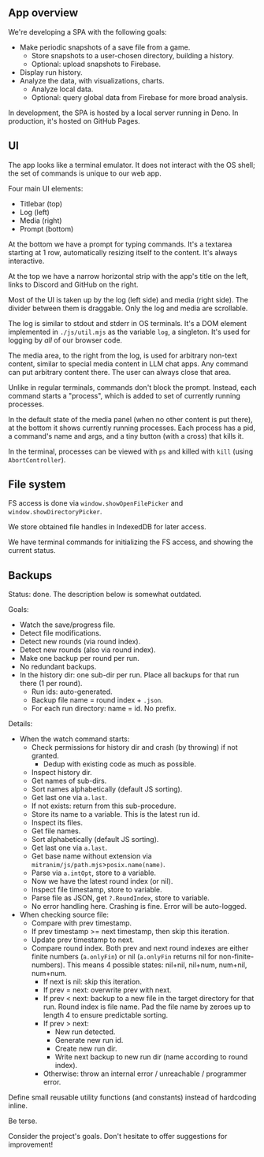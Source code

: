 ## App overview

We're developing a SPA with the following goals:
* Make periodic snapshots of a save file from a game.
  * Store snapshots to a user-chosen directory, building a history.
  * Optional: upload snapshots to Firebase.
* Display run history.
* Analyze the data, with visualizations, charts.
  * Analyze local data.
  * Optional: query global data from Firebase for more broad analysis.

In development, the SPA is hosted by a local server running in Deno. In production, it's hosted on GitHub Pages.

## UI

The app looks like a terminal emulator. It does not interact with the OS shell; the set of commands is unique to our web app.

Four main UI elements:
* Titlebar (top)
* Log (left)
* Media (right)
* Prompt (bottom)

At the bottom we have a prompt for typing commands. It's a textarea starting at 1 row, automatically resizing itself to the content. It's always interactive.

At the top we have a narrow horizontal strip with the app's title on the left, links to Discord and GitHub on the right.

Most of the UI is taken up by the log (left side) and media (right side). The divider between them is draggable. Only the log and media are scrollable.

The log is similar to stdout and stderr in OS terminals. It's a DOM element implemented in `./js/util.mjs` as the variable `log`, a singleton. It's used for logging by _all_ of our browser code.

The media area, to the right from the log, is used for arbitrary non-text content, similar to special media content in LLM chat apps. Any command can put arbitrary content there. The user can always close that area.

Unlike in regular terminals, commands don't block the prompt. Instead, each command starts a "process", which is added to set of currently running processes.

In the default state of the media panel (when no other content is put there), at the bottom it shows currently running processes. Each process has a pid, a command's name and args, and a tiny button (with a cross) that kills it.

In the terminal, processes can be viewed with `ps` and killed with `kill` (using `AbortController`).

## File system

FS access is done via `window.showOpenFilePicker` and `window.showDirectoryPicker`.

We store obtained file handles in IndexedDB for later access.

We have terminal commands for initializing the FS access, and showing the current status.

## Backups

Status: done. The description below is somewhat outdated.

Goals:
- Watch the save/progress file.
- Detect file modifications.
- Detect new rounds (via round index).
- Detect new rounds (also via round index).
- Make one backup per round per run.
- No redundant backups.
- In the history dir: one sub-dir per run. Place all backups for that run there (1 per round).
  - Run ids: auto-generated.
  - Backup file name = round index + `.json`.
  - For each run directory: name = id. No prefix.

Details:
- When the watch command starts:
  - Check permissions for history dir and crash (by throwing) if not granted.
    - Dedup with existing code as much as possible.
  - Inspect history dir.
  - Get names of sub-dirs.
  - Sort names alphabetically (default JS sorting).
  - Get last one via `a.last`.
  - If not exists: return from this sub-procedure.
  - Store its name to a variable. This is the latest run id.
  - Inspect its files.
  - Get file names.
  - Sort alphabetically (default JS sorting).
  - Get last one via `a.last`.
  - Get base name without extension via `mitranim/js/path.mjs`>`posix.name(name)`.
  - Parse via `a.intOpt`, store to a variable.
  - Now we have the latest round index (or nil).
  - Inspect file timestamp, store to variable.
  - Parse file as JSON, get `?.RoundIndex`, store to variable.
  - No error handling here. Crashing is fine. Error will be auto-logged.
- When checking source file:
  - Compare with prev timestamp.
  - If prev timestamp >= next timestamp, then skip this iteration.
  - Update prev timestamp to next.
  - Compare round index. Both prev and next round indexes are either finite numbers (`a.onlyFin`) or nil (`a.onlyFin` returns nil for non-finite-numbers). This means 4 possible states: nil+nil, nil+num, num+nil, num+num.
    - If next is nil: skip this iteration.
    - If prev = next: overwrite prev with next.
    - If prev < next: backup to a new file in the target directory for that run. Round index is file name. Pad the file name by zeroes up to length 4 to ensure predictable sorting.
    - If prev > next:
      - New run detected.
      - Generate new run id.
      - Create new run dir.
      - Write next backup to new run dir (name according to round index).
    - Otherwise: throw an internal error / unreachable / programmer error.

Define small reusable utility functions (and constants) instead of hardcoding inline.

Be terse.

Consider the project's goals. Don't hesitate to offer suggestions for improvement!
